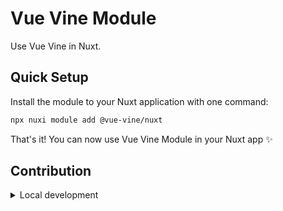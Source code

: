 # Vue Vine Module

Use Vue Vine in Nuxt.

## Quick Setup

Install the module to your Nuxt application with one command:

```bash
npx nuxi module add @vue-vine/nuxt
```

That's it! You can now use Vue Vine Module in your Nuxt app ✨


## Contribution

<details>
  <summary>Local development</summary>

  ```bash
  # Install dependencies
  pnpm install

  # Generate type stubs
  pnpm run dev:prepare

  # Develop with the playground
  pnpm run dev

  # Build the playground
  pnpm run dev:build

  # Run ESLint
  pnpm run lint

  # Run Vitest
  pnpm run test
  pnpm run test:watch

  # Release new version
  pnpm run release
  ```

</details>
